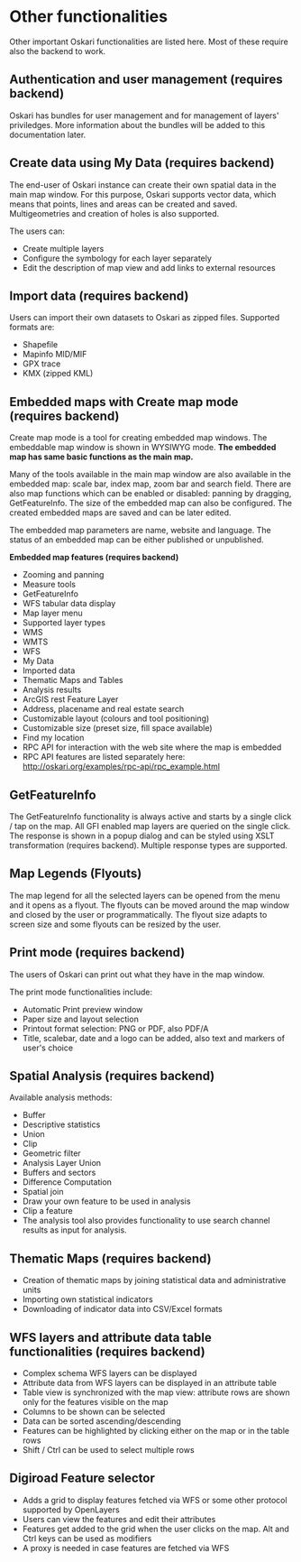 # Other functionalities

Other important Oskari functionalities are listed here. Most of these require also the backend to work.

## Authentication and user management (requires backend)

Oskari has bundles for user management and for management of layers' priviledges. More information about the bundles will be added to this documentation later.

## Create data using My Data (requires backend)

The end-user of Oskari instance can create their own spatial data in the main map window. For this purpose, Oskari supports vector data, which means that points, lines and areas can be created and saved. Multigeometries and creation of holes is also supported.

The users can:
- Create multiple layers
- Configure the symbology for each layer separately
- Edit the description of map view and add links to external resources

## Import data (requires backend)

Users can import their own datasets to Oskari as zipped files. Supported formats are:

- Shapefile
- Mapinfo MID/MIF
- GPX trace
- KMX (zipped KML)

## Embedded maps with Create map mode (requires backend)

Create map mode is a tool for creating embedded map windows. The embeddable map window is shown in WYSIWYG mode. **The embedded map has same basic functions as the main map.**

Many of the tools available in the main map window are also available in the embedded map: scale bar, index map, zoom bar and search field. There are also map functions which can be enabled or disabled: panning by dragging, GetFeatureInfo. The size of the embedded map can also be configured. The created embedded maps are saved and can be later edited.

The embedded map parameters are name, website and language. The status of an embedded map can be either published or unpublished.

**Embedded map features (requires backend)**

- Zooming and panning
- Measure tools
- GetFeatureInfo
- WFS tabular data display
- Map layer menu
- Supported layer types
- WMS
- WMTS
- WFS
- My Data
- Imported data
- Thematic Maps and Tables
- Analysis results
- ArcGIS rest Feature Layer
- Address, placename and real estate search
- Customizable layout (colours and tool positioning)
- Customizable size (preset size, fill space available)
- Find my location
- RPC API for interaction with the web site where the map is embedded
- RPC API features are listed separately here: http://oskari.org/examples/rpc-api/rpc_example.html

## GetFeatureInfo

The GetFeatureInfo functionality is always active and starts by a single click / tap on the map. All GFI enabled map layers are queried on the single click. The response is shown in a popup dialog and can be styled using XSLT transformation (requires backend). Multiple response types are supported.

## Map Legends (Flyouts)

The map legend for all the selected layers can be opened from the menu and it opens as a flyout. The flyouts can be moved around the map window and closed by the user or programmatically. The flyout size adapts to screen size and some flyouts can be resized by the user.

## Print mode (requires backend)

The users of Oskari can print out what they have in the map window.

The print mode functionalities include:
- Automatic Print preview window
- Paper size and layout selection
- Printout format selection: PNG or PDF, also PDF/A
- Title, scalebar, date and a logo can be added, also text and markers of user's choice

## Spatial Analysis (requires backend)

Available analysis methods:
- Buffer
- Descriptive statistics
- Union
- Clip
- Geometric filter
- Analysis Layer Union
- Buffers and sectors
- Difference Computation
- Spatial join
- Draw your own feature to be used in analysis
- Clip a feature
- The analysis tool also provides functionality to use search channel results as input for analysis.

## Thematic Maps (requires backend)

- Creation of thematic maps by joining statistical data and administrative units
- Importing own statistical indicators
- Downloading of indicator data into CSV/Excel formats

## WFS layers and attribute data table functionalities (requires backend)

- Complex schema WFS layers can be displayed
- Attribute data from WFS layers can be displayed in an attribute table
- Table view is synchronized with the map view: attribute rows are shown only for the features visible on the map
- Columns to be shown can be selected
- Data can be sorted ascending/descending
- Features can be highlighted by clicking either on the map or in the table rows
- Shift / Ctrl can be used to select multiple rows

## Digiroad Feature selector

- Adds a grid to display features fetched via WFS or some other protocol supported by OpenLayers
- Users can view the features and edit their attributes
- Features get added to the grid when the user clicks on the map. Alt and Ctrl keys can be used as modifiers
- A proxy is needed in case features are fetched via WFS
